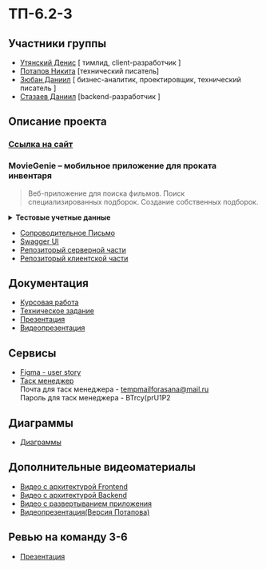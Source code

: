 # ТП-6.2-3
## Участники группы

* [Утянский Денис](https://github.com/Utyasnkiy) [ тимлид, client-разработчик ]
* [Потапов Никита](https://github.com/Nikita-hubn) [технический писатель] 
* [Зюбан Даниил](https://github.com/Danchik5z) [ бизнес-аналитик, проектировщик, технический писатель ]
* [Стазаев Даниил](https://github.com/deeeesp) [backend-разработчик ]



## Описание проекта

### [Ссылка на сайт](https://movie-genie-131a7.web.app/#/films)

### MovieGenie – мобильное приложение для проката инвентаря
> Веб-приложение для поиска фильмов. Поиск специализированных подборок. Создание собственных подборок.
<details>
    <summary><strong>Тестовые учетные данные</strong></summary>
    <table style="border: none">
        <tr><th>Роль</th><th>Логин</th><th>Пароль</th></tr>
        <tr><td>Администратор</td><td>administrator</td><td>administrator</td></tr>
	<tr><td>Пользователь</td><td>username</td><td>password</td></tr>
    </table>
</details>

- [Сопроводительное Письмо](documentation/Сопроводильное_письмо.pdf)
- [Swagger UI](https://backend-deeeesp.cloud.okteto.net/swagger-ui/index.html#/)
- [Репозиторый серверной части](https://github.com/deeeesp/movie)
- [Репозиторый клиентской части](https://github.com/Utyasnkiy/movie_genie_front)

## Документация
- [Курсовая работа](documentation/Курсовая.pdf)
- [Техническое задание](documentation/TS.pdf)
- [Презентация](documentation/Presentation.pdf)
- [Видеопрезентация](https://www.youtube.com/watch?v=tHVh34OLnEA&ab_channel=%D0%9D%D0%B8%D0%BA%D0%B8%D1%82%D0%B0%D0%9F%D0%BE%D1%82%D0%B0%D0%BF%D0%BE%D0%B2)

## Сервисы
* [Figma - user story](https://www.figma.com/file/nyQiM9eIQtUwxejK297c6k/user_story?node-id=0%3A1&t=AlMuVduIKMAJziPT-1)
* [Таск менеджер](https://app.asana.com/0/1205514818234132/1205514884174881)  
 Почта для таск менеджера - tempmailforasana@mail.ru  
 Пароль для таск менеджера - BTrcy(prU1P2  

## Диаграммы
- [Диаграммы](documentation/diagrams)


## Дополнительные видеоматериалы
- [Видео с архитектурой Frontend](https://www.youtube.com/watch?v=K0BkC8RBmCw)
- [Видео с архитектурой Backend](https://youtu.be/9iz9zGZoy6U)
- [Видео с развертыванием приложения](https://www.youtube.com/watch?v=sLbqJmd39GQ)
- [Видеопрезентация(Версия Потапова)](https://www.youtube.com/watch?v=L6bUvsSIMbM&ab_channel=%D0%9D%D0%B8%D0%BA%D0%B8%D1%82%D0%B0%D0%9F%D0%BE%D1%82%D0%B0%D0%BF%D0%BE%D0%B2)

## Ревью на команду 3-6
- [Презентация](documentation/review.pdf)


